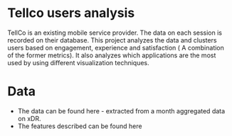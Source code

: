 # Tellco users analysis
TellCo is an existing mobile service provider. The data on each session is recorded on their database. This project analyzes the data and clusters users based on engagement, experience and satisfaction ( A combination of the former metrics). It also analyzes which applications are the most used by using different visualization techniques.

# Data
- The data can be found here - extracted from a month aggregated data on xDR.
- The features described can be found here



